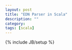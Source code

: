 ```yaml
---
layout: post
title: "EDN Parser in Scala"
description: ""
category: 
tags: [scala]
---
```

{% include JB/setup %}

<script src="https://gist.github.com/martintrojer/5799518.js?file=EDNParser.scala"> </script>
